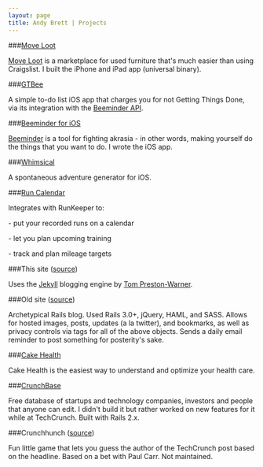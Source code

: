 ```yaml
---
layout: page
title: Andy Brett | Projects
---
```


###[Move Loot][11]

[Move Loot](https://www.moveloot.com) is a marketplace for used furniture that's much easier than using Craigslist. I built the iPhone and iPad app (universal binary). 

###[GTBee][10]

A simple to-do list iOS app that charges you for not Getting Things Done, via its integration with the [Beeminder API](https://www.beeminder.com/api).

###[Beeminder for iOS][9]

[Beeminder](https://www.beeminder.com) is a tool for fighting akrasia - in other words, making yourself do the things that you want to do. I wrote the iOS app.

###[Whimsical][0]

A spontaneous adventure generator for iOS.

###[Run Calendar][8]

Integrates with RunKeeper to:

\- put your recorded runs on a calendar

\- let you plan upcoming training

\- track and plan mileage targets


###This site ([source][2])

Uses the [Jekyll][3] blogging engine by [Tom Preston-Warner][4]. 

###Old site ([source][5])

Archetypical Rails blog. Used Rails 3.0+, jQuery, HAML, and SASS. Allows for hosted images, posts, updates (a la twitter), and bookmarks, as well as privacy controls via tags for all of the above objects. Sends a daily email reminder to post something for posterity's sake.

###[Cake Health][1]

Cake Health is the easiest way to understand and optimize your health care.

###[CrunchBase][7]

Free database of startups and technology companies, investors and people that anyone can edit. I didn't build it but rather worked on new features for it while at TechCrunch. Built with Rails 2.x.

###Crunchhunch ([source][6])

Fun little game that lets you guess the author of the TechCrunch post based on the headline. Based on a bet with Paul Carr. Not maintained.

[0]: http://appstore.com/whimsical
[1]: http://cakehealth.com
[2]: https://github.com/andrewpbrett/andrewpbrett.github.com
[3]: https://github.com/mojombo/jekyll
[4]: https://github.com/mojombo
[5]: https://github.com/andrewpbrett/andy3.0
[6]: https://github.com/andrewpbrett/Crunchhunch
[7]: https://www.crunchbase.com
[8]: http://goruncalendar.com
[9]: https://itunes.apple.com/us/app/beeminder/id551869729
[10]: https://itunes.apple.com/us/app/gtbee/id779525180
[11]: https://itunes.apple.com/us/app/move-loot/id883723244?ls=1&mt=8

